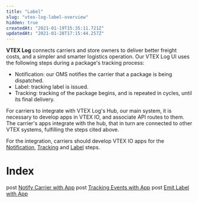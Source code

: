 ```yaml
---
title: "Label"
slug: "vtex-log-label-overview"
hidden: true
createdAt: "2021-01-19T15:35:11.721Z"
updatedAt: "2021-01-28T17:15:44.257Z"
---
```

**VTEX Log** connects carriers and store owners to deliver better freight costs, and a simpler and smarter logistics operation. Our VTEX Log UI uses the following steps during a package's tracking process:

- Notification: our OMS notifies the carrier that a package is being dispatched.
- Label: tracking label is issued.
- Tracking: tracking of the package begins, and is repeated in cycles, until its final delivery.

For carriers to integrate with VTEX Log's Hub, our main system, it is necessary to develop apps in VTEX IO, and associate API routes to them. The carrier's apps integrate with the hub, that in turn are connected to other VTEX systems, fulfilling the steps cited above.

For the integration, carriers should develop VTEX IO apps for the [Notification](https://github.com/vtex-apps/carrier-hubs-examples/tree/main/carrier-notifier-example/docs), [Tracking](https://github.com/vtex-apps/carrier-hubs-examples/tree/main/carrier-tracking-example) and [Label](https://github.com/vtex-apps/label-emitter-example)  steps.

# Index

<span class="api pg-type type-post">post</span> [Notify Carrier with App](ref:notifycarrierwithapp)
<span class="api pg-type type-post">post</span> [Tracking Events with App](ref:trackingevents)
<span class="api pg-type type-post">post</span> [Emit Label with App](ref:emitlabelwithapp)
